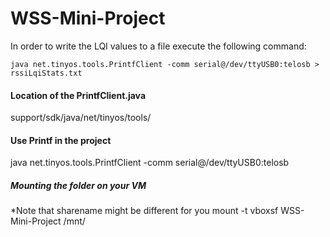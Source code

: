 # WSS-Mini-Project

In order to write the LQI values to a file execute the following command:

```java net.tinyos.tools.PrintfClient -comm serial@/dev/ttyUSB0:telosb > rssiLqiStats.txt```

#### Location of the PrintfClient.java
  support/sdk/java/net/tinyos/tools/

#### Use Printf in the project
  java net.tinyos.tools.PrintfClient -comm serial@/dev/ttyUSB0:telosb
  
##### Mounting the folder on your VM
*Note that sharename might be different for you
mount -t vboxsf WSS-Mini-Project /mnt/

